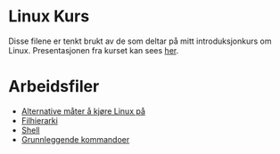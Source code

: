 # Linux Kurs

Disse filene er tenkt brukt av de som deltar på mitt introduksjonkurs om Linux. Presentasjonen fra kurset kan sees [her](Presentasjon.pdf).

# Arbeidsfiler

- [Alternative måter å kjøre Linux på](Dokumenter/KjoereLinux.MD)
- [Filhierarki](Dokumenter/FilHierarki.MD)
- [Shell](Dokumenter/Shell.MD)
- [Grunnleggende kommandoer](Dokumenter/Kommandoer.MD)
